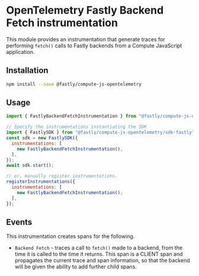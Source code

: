 # OpenTelemetry Fastly Backend Fetch instrumentation

This module provides an instrumentation that generate traces for performing `fetch()` calls to Fastly backends from a
Compute JavaScript application.

## Installation

```bash
npm install --save @fastly/compute-js-opentelemetry
```

## Usage

```javascript
import { FastlyBackendFetchInstrumentation } from "@fastly/compute-js-opentelemetry/instrumentation-fastly-backend-fetch";

// Specify the instrumentations instantiating the SDK
import { FastlySDK } from "@fastly/compute-js-opentelemetry/sdk-fastly";
const sdk = new FastlySDK({
  instrumentations: [
    new FastlyBackendFetchInstrumentation(),
  ],
});
await sdk.start();

// or, manually register instrumentations.
registerInstrumentations({
  instrumentations: [
    new FastlyBackendFetchInstrumentation(),
  ],
});
```

## Events

This instrumentation creates spans for the following.

* `Backend Fetch` - traces a call to `fetch()` made to a backend, from the time it is called
  to the time it returns. This span is a CLIENT span and propagates the current trace and span
  information, so that the backend will be given the ability to add further child spans.
